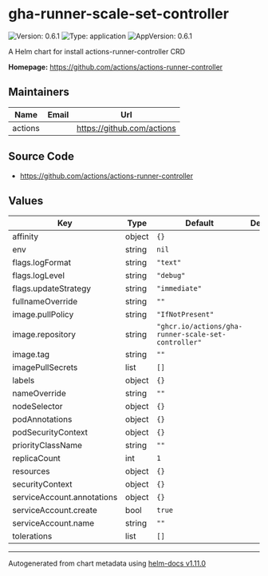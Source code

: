 # gha-runner-scale-set-controller

![Version: 0.6.1](https://img.shields.io/badge/Version-0.6.1-informational?style=flat-square) ![Type: application](https://img.shields.io/badge/Type-application-informational?style=flat-square) ![AppVersion: 0.6.1](https://img.shields.io/badge/AppVersion-0.6.1-informational?style=flat-square)

A Helm chart for install actions-runner-controller CRD

**Homepage:** <https://github.com/actions/actions-runner-controller>

## Maintainers

| Name | Email | Url |
| ---- | ------ | --- |
| actions |  | <https://github.com/actions> |

## Source Code

* <https://github.com/actions/actions-runner-controller>

## Values

| Key | Type | Default | Description |
|-----|------|---------|-------------|
| affinity | object | `{}` |  |
| env | string | `nil` |  |
| flags.logFormat | string | `"text"` |  |
| flags.logLevel | string | `"debug"` |  |
| flags.updateStrategy | string | `"immediate"` |  |
| fullnameOverride | string | `""` |  |
| image.pullPolicy | string | `"IfNotPresent"` |  |
| image.repository | string | `"ghcr.io/actions/gha-runner-scale-set-controller"` |  |
| image.tag | string | `""` |  |
| imagePullSecrets | list | `[]` |  |
| labels | object | `{}` |  |
| nameOverride | string | `""` |  |
| nodeSelector | object | `{}` |  |
| podAnnotations | object | `{}` |  |
| podSecurityContext | object | `{}` |  |
| priorityClassName | string | `""` |  |
| replicaCount | int | `1` |  |
| resources | object | `{}` |  |
| securityContext | object | `{}` |  |
| serviceAccount.annotations | object | `{}` |  |
| serviceAccount.create | bool | `true` |  |
| serviceAccount.name | string | `""` |  |
| tolerations | list | `[]` |  |

----------------------------------------------
Autogenerated from chart metadata using [helm-docs v1.11.0](https://github.com/norwoodj/helm-docs/releases/v1.11.0)
